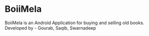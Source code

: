 # BoiiMela
BoiiMela is an Android Application for buying and selling old books.
Developed by - Gourab, Saqib, Swarnadeep
